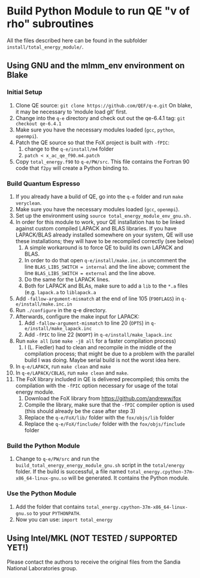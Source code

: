 # Build Python Module to run QE "v of rho" subroutines

All the files described here can be found in the subfolder `install/total_energy_module/`.

## Using GNU and the mlmm_env environment on Blake

### Initial Setup

1. Clone QE source: `git clone https://github.com/QEF/q-e.git`
   On blake, it may be necessary to 'module load git' first.
2. Change into the `q-e` directory and check out out the qe-6.4.1 tag:
    `git checkout qe-6.4.1`
3. Make sure you have the necessary modules loaded (`gcc`, `python`, `openmpi`).
4. Patch the QE source so that the FoX project is built with `-fPIC`:
   1. change to the `q-e/install/m4` folder
   2. `patch < x_ac_qe_f90.m4.patch`
5. Copy `total_energy.f90` to `q-e/PW/src`. This file contains the Fortran 90 code
   that `f2py` will create a Python binding to.

### Build Quantum Espresso

1. If you already have a build of QE, go into the `q-e` folder and run `make veryclean`.
2. Make sure you have the necessary modules loaded (`gcc`, `openmpi`).
3. Set up the environment using `source total_energy_module_env_gnu.sh.`
4. In order for this module to work, your QE installation has to be linked against custom compiled LAPACK and BLAS libraries. If you have LAPACK/BLAS already installed somewhere on your system, QE will use these installations; they will have to be recompiled correctly (see below)
   1. A simple workaround is to force QE to build its own LAPACK and BLAS.
   2. In order to do that open `q-e/install/make.inc.in` uncomment the line `BLAS_LIBS_SWITCH = internal` and the line above; comment the line `BLAS_LIBS_SWITCH = external` and the line above.
   3. Do the same for the LAPACK lines.
   4. Both for LAPACK and BLAs, make sure to add a `lib` to the `*.a` files (e.g. `lapack.a` to `liblapack.a`
5. Add `-fallow-argument-mismatch` at the end of line 105 (`F90FLAGS`) in `q-e/install/make.inc.in`
6. Run `./configure` in the q-e directory.
7. Afterwards, configure the make input for LAPACK:
   1. Add `-fallow-argument-mismatch` to line 20 (`OPTS`) in `q-e/install/make_lapack.inc`
   2. Add `-fPIC` to line 22 (`NOOPT`) in `q-e/install/make_lapack.inc`
8. Run  `make all` (use `make -j8 all` for a faster compilation process)
   1. I (L. Fiedler) had to clean and recompile in the middle of the compilation process; that might be due to a problem with the parallel build I was doing. Maybe serial build is not the worst idea here.
9. In `q-e/LAPACK`, run `make clean` and `make`
10. In `q-e/LAPACK/CBLAS`, run `make clean` and `make`.
11. The FoX library included in QE is delivered precompiled; this omits the compilation with the `-fPIC` option necessary for usage of the total energy module.
    1. Download the FoX library from <https://github.com/andreww/fox>
    2. Compile the library, make sure that the `-fPIC` compiler option is used (this should already be the case after step 3)
    3. Replace the `q-e/FoX/lib/` folder with the `fox/objs/lib` folder
    4. Replace the `q-e/FoX/finclude/` folder with the `fox/objs/finclude` folder


### Build the Python Module
1. Change to `q-e/PW/src` and run the `build_total_energy_energy_module_gnu.sh`
   script in the `total/energy` folder. If the build is successful, a file named
   `total_energy.cpython-37m-x86_64-linux-gnu.so` will be generated. It contains
   the Python module.

### Use the Python Module
1. Add the folder that contains `total_energy.cpython-37m-x86_64-linux-gnu.so` to
   your `PYTHONPATH`.
2. Now you can use: `import total_energy`

## Using Intel/MKL (NOT TESTED / SUPPORTED YET!)

Please contact the authors to receive the original files from the Sandia National Laboratories group.
